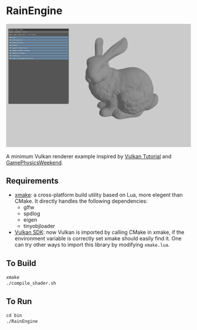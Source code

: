 # RainEngine

![](assets/teaser.png)

A minimum Vulkan renderer example inspired by [Vulkan Tutorial](https://vulkan-tutorial.com/) and [GamePhysicsWeekend](https://github.com/gamephysicsweekend/VulkanRenderer).

## Requirements

* [xmake](https://xmake.io/#/): a cross-platform build utility based on Lua, more elegent than CMake. It directly handles the following dependencies:
  * glfw
  * spdlog
  * eigen
  * tinyobjloader
* [Vulkan SDK](https://vulkan.lunarg.com/sdk/home): now Vulkan is imported by calling CMake in xmake, if the environment variable is correctly set xmake should easily find it. One can try other ways to import this library by modifying `xmake.lua`.

## To Build

```
xmake
./compile_shader.sh
```

## To Run

```
cd bin
./RainEngine
```